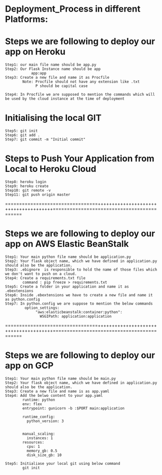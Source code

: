 # Deployment_Process in different Platforms:

# Steps we are following to deploy our app on Heroku
    Step1: our main file name should be app.py
    Step2: Our Flask Instance name should be app
                app:app
    Step3: Create a new file and name it as Procfile
            Note: Procfile should not have any extension like .txt
                  P should be capital case

    Step4: In Procfile we are supposed to mention the commands which will be used by the cloud instance at the time of deployment

# Initialising the local GIT
    Step5: git init
    Step6: git add .
    Step7: git commit -m "Initial commit"

# Steps to Push Your Application from Local to Heroku Cloud
    Step8: heroku login
    Step9: heroku create
    Step10: git remote -v
    Step11: git push origin master

=================================++++++++++++++++++++++++++++++++++++++===========================================

# Steps we are following to deploy our app on AWS Elastic BeanStalk

    Step1: Your main python file name should be application.py
    Step2: Your flask object name, which we have defined in application.py should also be the application.
    Step3: .ebignore  is responsible to hold the name of those files which we don't want to push on a cloud.
    Step4: Create a requirements.txt file
            command : pip freeze > requirements.txt
    Step5: Create a folder in your application and name it as .ebextensions
    Step6: Inside .ebextensions we have to create a new file and name it as python.config
    Step7: In python.config we are suppose to mention the below commands
             option_settings:
                  "aws:elasticbeanstalk:container:python":
                    WSGIPath: application:application



=================================++++++++++++++++++++++++++++++++++++++===========================================
# Steps we are following to deploy our app on GCP

    Step1: Your main python file name should be main.py
    Step2: Your flask object name, which we have defined in application.py should also be the application.
    Step3: Create a new file and name is as app.yaml
    Step4: Add the belwo content to your app.yaml
            runtime: python
            env: flex
            entrypoint: gunicorn -b :$PORT main:application

            runtime_config:
              python_version: 3


            manual_scaling:
              instances: 1
            resources:
              cpu: 1
              memory_gb: 0.5
              disk_size_gb: 10

    Step5: Initialiase your local git using below command
            git init

